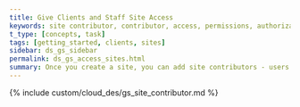 ```yaml
---
title: Give Clients and Staff Site Access
keywords: site contributor, contributor, access, permissions, authorization, site access, site
t_type: [concepts, task]
tags: [getting_started, clients, sites]
sidebar: ds_gs_sidebar
permalink: ds_gs_access_sites.html
summary: Once you create a site, you can add site contributors - users that have varying access to edit that site and some of the site's settings.
---
```

{% include custom/cloud_des/gs_site_contributor.md %}
